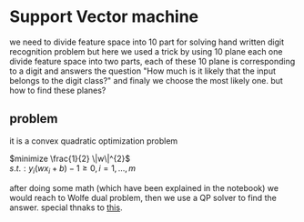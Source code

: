 # Support Vector machine
we need to divide feature space into 10 part for solving hand written digit recognition problem
but here we used a trick by using 10 plane each one divide feature space into two parts,
each of these 10 plane is corresponding to a digit and answers the question "How much is it likely that the input belongs to the digit class?"
and finaly we choose the most likely one.
but how to find these planes?

## problem
it is a convex quadratic optimization problem

$`minimize \frac{1}{2} \|w\|^{2}`$ <br />
$`s.t.:y_{i}(w x_{i}+b)-1 \geq 0, i=1, \ldots, m`$

after doing some math (which have been explained in the notebook) we would reach to Wolfe dual problem,
then we use a QP solver to find the answer.
special thnaks to <a href=https://github.com/Girrajjangid/Machine-Learning-from-Scratch/blob/master/Support%20Vector%20Machine/2.%20SVM%20with%20hard%20margin%20(from%20scratch).ipynb>this</a>.
